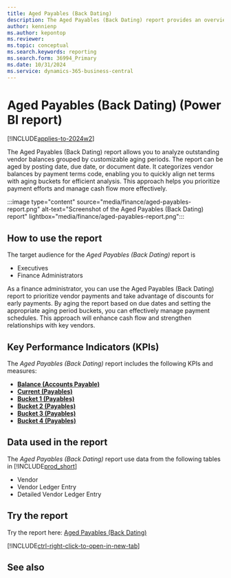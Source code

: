```yaml
---
title: Aged Payables (Back Dating)
description: The Aged Payables (Back Dating) report provides an overview of outstanding vendor invoices categorized by payment terms and grouped into aging buckets.
author: kennienp
ms.author: kepontop
ms.reviewer:
ms.topic: conceptual
ms.search.keywords: reporting
ms.search.form: 36994_Primary
ms.date: 10/31/2024
ms.service: dynamics-365-business-central
---
```


# Aged Payables (Back Dating) (Power BI report)

[!INCLUDE[applies-to-2024w2](includes/applies-to-2024w2.md)]

The Aged Payables (Back Dating) report allows you to analyze outstanding vendor balances grouped by customizable aging periods. The report can be aged by posting date, due date, or document date. It categorizes vendor balances by payment terms code, enabling you to quickly align net terms with aging buckets for efficient analysis. This approach helps you prioritize payment efforts and manage cash flow more effectively.

:::image type="content" source="media/finance/aged-payables-report.png" alt-text="Screenshot of the Aged Payables (Back Dating) report" lightbox="media/finance/aged-payables-report.png":::

## How to use the report

The target audience for the *Aged Payables (Back Dating)* report is
- Executives
- Finance Administrators

As a finance administrator, you can use the Aged Payables (Back Dating) report to prioritize vendor payments and take advantage of discounts for early payments. By aging the report based on due dates and setting the appropriate aging period buckets, you can effectively manage payment schedules. This approach will enhance cash flow and strengthen relationships with key vendors.

## Key Performance Indicators (KPIs)

The *Aged Payables (Back Dating)* report includes the following KPIs and measures: 

- [**Balance (Accounts Payable)**](finance-powerbi-kpis.md#balance-accounts-payable)
- [**Current (Payables)**](finance-powerbi-kpis.md#current-payables)
- [**Bucket 1 (Payables)**](finance-powerbi-kpis.md#bucket-1-payables)
- [**Bucket 2 (Payables)**](finance-powerbi-kpis.md#bucket-2-payables)
- [**Bucket 3 (Payables)**](finance-powerbi-kpis.md#bucket-3-payables)
- [**Bucket 4 (Payables)**](finance-powerbi-kpis.md#bucket-4-payables)

## Data used in the report

The *Aged Payables (Back Dating)* report use data from the following tables in [!INCLUDE[prod_short](includes/prod_short.md)]

- Vendor
- Vendor Ledger Entry
- Detailed Vendor Ledger Entry

## Try the report

Try the report here: [Aged Payables (Back Dating)](https://businesscentral.dynamics.com?page=36994)

[!INCLUDE[ctrl-right-click-to-open-in-new-tab](includes/ctrl-right-click-to-open-in-new-tab.md)]

## See also